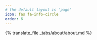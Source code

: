```yaml
---
# the default layout is 'page'
icon: fas fa-info-circle
order: 6
---
```


{% translate_file _tabs/about/about.md %}
